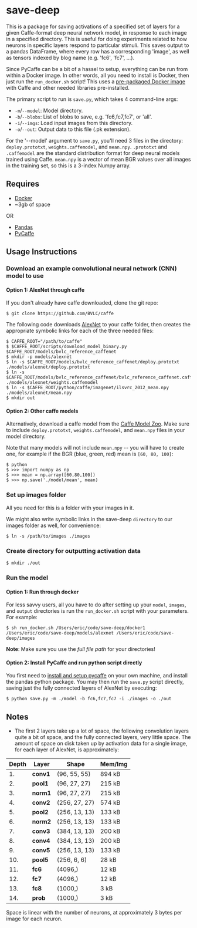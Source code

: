 save-deep
=========

This is a package for saving activations of a specified set of layers for a given Caffe-format deep neural network model, in response to each image in a specified directory. This is useful for doing experiments related to how neurons in specific layers respond to particular stimuli. This saves output to a pandas DataFrame, where every row has a corresponding 'image', as well as tensors indexed by blog name (e.g. 'fc6', 'fc7', ...).

Since PyCaffe can be a bit of a hassel to setup, everything can be run from within a Docker image. In other words, all you need to install is Docker, then just run the `run_docker.sh` script! This uses a [pre-packaged Docker image](https://github.com/saiprashanths/dl-docker) with Caffe and other needed libraries pre-installed.

The primary script to run is `save.py`, which takes 4 command-line args:
* `-m`/`--model`: Model directory.
* `-b`/`--blobs`: List of blobs to save, e.g. 'fc6,fc7,fc7', or 'all'.
* `-i`/`--imgs`: Load input images from this directory.
* `-o`/`--out`: Output data to this file (.pk extension).

For the '--model' argument to `save.py`, you'll need 3 files in the directory: `deploy.prototxt`, `weights.caffemodel`, and `mean.npy`. `.prototxt` and `.caffemodel` are the standard distribution format for deep neural models trained using Caffe. `mean.npy` is a vector of mean BGR values over all images in the training set, so this is a 3-index Numpy array.



Requires
--------
* [Docker](https://www.docker.com/products/docker)
* ~3gb of space

OR

* [Pandas](http://pandas.pydata.org/)
* [PyCaffe](http://installing-caffe-the-right-way.wikidot.com/start)


Usage Instructions
------------------


### Download an example convolutional neural network (CNN) model to use

#### Option 1: AlexNet through caffe

If you don't already have caffe downloaded, clone the git repo:

    $ git clone https://github.com/BVLC/caffe

The following code downloads [AlexNet](https://github.com/BVLC/caffe/tree/master/models/bvlc_alexnet) to your caffe folder, then creates the appropriate symbolic links for each of the three needed files:

    $ CAFFE_ROOT="/path/to/caffe"
    $ $CAFFE_ROOT/scripts/download_model_binary.py $CAFFE_ROOT/models/bvlc_reference_caffenet
    $ mkdir -p models/alexnet
    $ ln -s $CAFFE_ROOT/models/bvlc_reference_caffenet/deploy.prototxt ./models/alexnet/deploy.prototxt
    $ ln -s $CAFFE_ROOT/models/bvlc_reference_caffenet/bvlc_reference_caffenet.caffemodel ./models/alexnet/weights.caffemodel
    $ ln -s $CAFFE_ROOT/python/caffe/imagenet/ilsvrc_2012_mean.npy ./models/alexnet/mean.npy
    $ mkdir out
    
#### Option 2: Other caffe models
    
Alternatively, download a caffe model from the [Caffe Model Zoo](https://github.com/BVLC/caffe/wiki/Model-Zoo). Make sure to include `deploy.prototxt`, `weights.caffemodel`, and `mean.npy` files in your model directory.

Note that many models will not include `mean.npy` -- you will have to create one, for example if the BGR (blue, green, red) mean is `[60, 80, 100]`:

    $ python
    $ >>> import numpy as np
    $ >>> mean = np.array([60,80,100])
    $ >>> np.save('./model/mean', mean)

### Set up images folder

All you need for this is a folder with your images in it.

We might also write symbolic links in the save-deep `directory` to our images folder as well, for convenience:

    $ ln -s /path/to/images ./images
    
### Create directory for outputting activation data

    $ mkdir ./out

    
### Run the model

#### Option 1: Run through docker

For less savvy users, all you have to do after setting up your `model`, `images`, and `output` directories is run the `run_docker.sh` script with your parameters. For example:

    $ sh run_docker.sh /Users/eric/code/save-deep/docker1 /Users/eric/code/save-deep/models/alexnet /Users/eric/code/save-deep/images
    
**Note**: Make sure you use the *full file path* for your directories!


#### Option 2: Install PyCaffe and run python script directly

You first need to [install and setup pycaffe](http://installing-caffe-the-right-way.wikidot.com/start) on your own machine, and install the pandas python package. You may then run the `save.py` script directly, saving just the fully connected layers of AlexNet by executing:

    $ python save.py -m ./model -b fc6,fc7,fc7 -i ./images -o ./out





Notes
-----
* The first 2 layers take up a lot of space, the following convolution layers quite a bit of space, and the fully connected layers, very little space. The amount of space on disk taken up by activation data for a single image, for each layer of AlexNet, is approximately:

| Depth | Layer     | Shape         | Mem/Img |
|-------|-----------|---------------|---------|
| 1.    | **conv1** | (96, 55, 55)  | 894 kB  |
| 2.    | **pool1** | (96, 27, 27)  | 215 kB  |
| 3.    | **norm1** | (96, 27, 27)  | 215 kB  |
| 4.    | **conv2** | (256, 27, 27) | 574 kB  |
| 5.    | **pool2** | (256, 13, 13) | 133 kB  |
| 6.    | **norm2** | (256, 13, 13) | 133 kB  |
| 7.    | **conv3** | (384, 13, 13) | 200 kB  |
| 8.    | **conv4** | (384, 13, 13) | 200 kB  |
| 9.    | **conv5** | (256, 13, 13) | 133 kB  |
| 10.   | **pool5** | (256, 6, 6)   | 28 kB   |
| 11.   | **fc6**   | (4096,)       | 12 kB   |
| 12.   | **fc7**   | (4096,)       | 12 kB   |
| 13.   | **fc8**   | (1000,)       | 3 kB    |
| 14.   | **prob**  | (1000,)       | 3 kB    |

Space is linear with the number of neurons, at approximately 3 bytes per image for each neuron.

